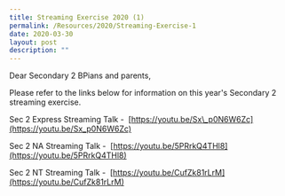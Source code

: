 ```yaml
---
title: Streaming Exercise 2020 (1)
permalink: /Resources/2020/Streaming-Exercise-1
date: 2020-03-30
layout: post
description: ""
---
```

Dear Secondary 2 BPians and parents,  
  
Please refer to the links below for information on this year's Secondary 2 streaming exercise.   
  

Sec 2 Express Streaming Talk -  [https://youtu.be/Sx\_p0N6W6Zc](https://youtu.be/Sx_p0N6W6Zc)

Sec 2 NA Streaming Talk -  [https://youtu.be/5PRrkQ4THl8](https://youtu.be/5PRrkQ4THl8)

Sec 2 NT Streaming Talk -  [https://youtu.be/CufZk81rLrM](https://youtu.be/CufZk81rLrM)